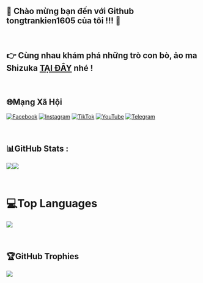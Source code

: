 ## 🚀  **Chào mừng bạn đến với Github tongtrankien1605** của tôi !!! 🚀

<br/>

## 👉 Cùng nhau khám phá những trò con bò, ảo ma Shizuka [TẠI ĐÂY](https://tongtrankien1605.github.io/) nhé !

<br/>

## 🌐Mạng Xã Hội
[![Facebook](https://img.shields.io/badge/Facebook-%231877F2.svg?logo=Facebook&logoColor=white)](https://facebook.com/kienpate) [![Instagram](https://img.shields.io/badge/Instagram-%23E4405F.svg?style=flat&logo=Instagram&logoColor=white)](https://instagram.com/tongtrankien.official/)  [![TikTok](https://img.shields.io/badge/TikTok-%23000000.svg?logo=TikTok&logoColor=white)](https://tiktok.com/@tongtrankien1605) [![YouTube](https://img.shields.io/badge/YouTube-%23FF0000.svg?logo=YouTube&logoColor=white)](https://youtube.com/c/@tongtrankien) [![Telegram](https://img.shields.io/badge/Telegram-26A5E4.svg?style=flat&logo=Telegram&logoColor=white)](https://t.me/tongtrankien1605)


<br/>

## 📊GitHub Stats :
![](https://github-readme-stats.vercel.app/api?username=tongtrankien1605&theme=omni&hide_border=false&include_all_commits=false&count_private=false)![](https://github-readme-streak-stats.herokuapp.com/?user=tongtrankien1605&theme=omni&hide_border=false)

<br/>

# 💻Top Languages

![](https://github-readme-stats.vercel.app/api/top-langs/?username=tongtrankien1605&theme=omni&hide_border=false&include_all_commits=false&count_private=false&layout=compact)

<br/>

## 🏆GitHub Trophies
![](https://github-trophies.vercel.app/?username=tongtrankien1605&theme=radical&no-frame=false&no-bg=false&margin-w=4)
